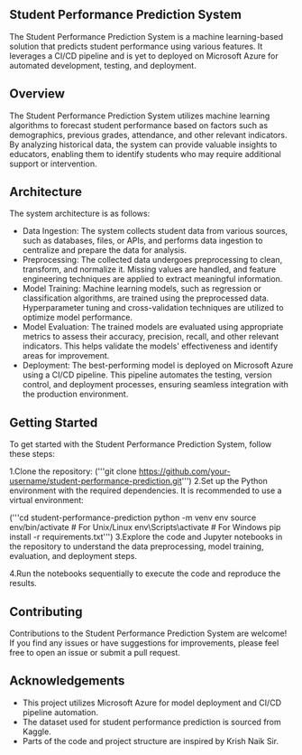 ## Student Performance Prediction System
The Student Performance Prediction System is a machine learning-based solution that predicts student performance using various features. It leverages a CI/CD pipeline and is yet to deployed on Microsoft Azure for automated development, testing, and deployment.

## Overview
The Student Performance Prediction System utilizes machine learning algorithms to forecast student performance based on factors such as demographics, previous grades, attendance, and other relevant indicators. By analyzing historical data, the system can provide valuable insights to educators, enabling them to identify students who may require additional support or intervention.

## Architecture
The system architecture is as follows:

* Data Ingestion: The system collects student data from various sources, such as databases, files, or APIs, and performs data ingestion to centralize and prepare the data for analysis.
* Preprocessing: The collected data undergoes preprocessing to clean, transform, and normalize it. Missing values are handled, and feature engineering techniques are applied to extract meaningful information.
* Model Training: Machine learning models, such as regression or classification algorithms, are trained using the preprocessed data. Hyperparameter tuning and cross-validation techniques are utilized to optimize model performance.
* Model Evaluation: The trained models are evaluated using appropriate metrics to assess their accuracy, precision, recall, and other relevant indicators. This helps validate the models' effectiveness and identify areas for improvement.
* Deployment: The best-performing model is deployed on Microsoft Azure using a CI/CD pipeline. This pipeline automates the testing, version control, and deployment processes, ensuring seamless integration with the production environment.
## Getting Started
To get started with the Student Performance Prediction System, follow these steps:

1.Clone the repository:
('''git clone https://github.com/your-username/student-performance-prediction.git''')
2.Set up the Python environment with the required dependencies. It is recommended to use a virtual environment:

('''cd student-performance-prediction
python -m venv env
source env/bin/activate  # For Unix/Linux
env\Scripts\activate  # For Windows
pip install -r requirements.txt''')
3.Explore the code and Jupyter notebooks in the repository to understand the data preprocessing, model training, evaluation, and deployment steps.

4.Run the notebooks sequentially to execute the code and reproduce the results.

## Contributing
Contributions to the Student Performance Prediction System are welcome! If you find any issues or have suggestions for improvements, please feel free to open an issue or submit a pull request.

## Acknowledgements
* This project utilizes Microsoft Azure for model deployment and CI/CD pipeline automation.
* The dataset used for student performance prediction is sourced from Kaggle.
* Parts of the code and project structure are inspired by Krish Naik Sir.